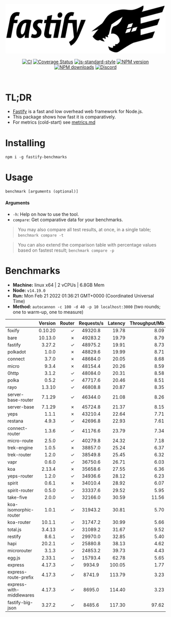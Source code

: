 <div align="center">
  <img src="https://github.com/fastify/graphics/raw/HEAD/fastify-landscape-outlined.svg" width="650" height="auto"/>
</div>

<div align="center">

[![CI](https://github.com/fastify/fastify/workflows/ci/badge.svg)](https://github.com/fastify/fastify/actions/workflows/ci.yml)
[![Coverage Status](https://coveralls.io/repos/github/fastify/fastify/badge.svg?branch=master)](https://coveralls.io/github/fastify/fastify?branch=master)
[![js-standard-style](https://img.shields.io/badge/code%20style-standard-brightgreen.svg?style=flat)](http://standardjs.com/)
[![NPM version](https://img.shields.io/npm/v/fastify.svg?style=flat)](https://www.npmjs.com/package/fastify)
[![NPM downloads](https://img.shields.io/npm/dm/fastify.svg?style=flat)](https://www.npmjs.com/package/fastify) [![Discord](https://img.shields.io/discord/725613461949906985)](https://discord.gg/fastify)

</div>
<br />

# TL;DR

* [Fastify](https://github.com/fastify/fastify) is a fast and low overhead web framework for Node.js.
* This package shows how fast it is comparatively.
* For metrics (cold-start) see [metrics.md](./METRICS.md)

# Installing

```
npm i -g fastify-benchmarks
```

# Usage

```
benchmark [arguments (optional)]
```

#### Arguments

* `-h`: Help on how to use the tool.
* `compare`: Get comparative data for your benchmarks.

> You may also compare all test results, at once, in a single table; `benchmark compare -t`

> You can also extend the comparison table with percentage values based on fastest result; `benchmark compare -p`
# Benchmarks

* __Machine:__ linux x64 | 2 vCPUs | 6.8GB Mem
* __Node:__ `v14.19.0`
* __Run:__ Mon Feb 21 2022 01:36:21 GMT+0000 (Coordinated Universal Time)
* __Method:__ `autocannon -c 100 -d 40 -p 10 localhost:3000` (two rounds; one to warm-up, one to measure)

|                          | Version | Router | Requests/s | Latency | Throughput/Mb |
| :--                      | --:     | --:    | :-:        | --:     | --:           |
| foxify                   | 0.10.20 | ✓      | 49320.8    | 19.78   | 8.09          |
| bare                     | 10.13.0 | ✗      | 49283.2    | 19.79   | 8.79          |
| fastify                  | 3.27.2  | ✓      | 48975.2    | 19.91   | 8.73          |
| polkadot                 | 1.0.0   | ✗      | 48829.6    | 19.99   | 8.71          |
| connect                  | 3.7.0   | ✗      | 48684.0    | 20.05   | 8.68          |
| micro                    | 9.3.4   | ✗      | 48154.4    | 20.26   | 8.59          |
| 0http                    | 3.1.2   | ✓      | 48084.0    | 20.31   | 8.58          |
| polka                    | 0.5.2   | ✓      | 47717.6    | 20.46   | 8.51          |
| rayo                     | 1.3.10  | ✓      | 46808.8    | 20.87   | 8.35          |
| server-base-router       | 7.1.29  | ✓      | 46344.0    | 21.08   | 8.26          |
| server-base              | 7.1.29  | ✗      | 45724.8    | 21.37   | 8.15          |
| yeps                     | 1.1.1   | ✗      | 43210.4    | 22.64   | 7.71          |
| restana                  | 4.9.3   | ✓      | 42696.8    | 22.93   | 7.61          |
| connect-router           | 1.3.6   | ✓      | 41176.6    | 23.79   | 7.34          |
| micro-route              | 2.5.0   | ✓      | 40279.8    | 24.32   | 7.18          |
| trek-engine              | 1.0.5   | ✗      | 38857.0    | 25.24   | 6.37          |
| trek-router              | 1.2.0   | ✓      | 38549.8    | 25.45   | 6.32          |
| vapr                     | 0.6.0   | ✓      | 36750.6    | 26.71   | 6.03          |
| koa                      | 2.13.4  | ✗      | 35658.6    | 27.55   | 6.36          |
| yeps-router              | 1.2.0   | ✓      | 34936.6    | 28.12   | 6.23          |
| spirit                   | 0.6.1   | ✗      | 34010.4    | 28.92   | 6.07          |
| spirit-router            | 0.5.0   | ✓      | 33337.6    | 29.52   | 5.95          |
| take-five                | 2.0.0   | ✓      | 32166.0    | 30.59   | 11.56         |
| koa-isomorphic-router    | 1.0.1   | ✓      | 31943.2    | 30.81   | 5.70          |
| koa-router               | 10.1.1  | ✓      | 31747.2    | 30.99   | 5.66          |
| total.js                 | 3.4.13  | ✓      | 31089.2    | 31.67   | 9.52          |
| restify                  | 8.6.1   | ✓      | 29970.0    | 32.85   | 5.40          |
| hapi                     | 20.2.1  | ✓      | 25880.8    | 38.13   | 4.62          |
| microrouter              | 3.1.3   | ✓      | 24853.2    | 39.73   | 4.43          |
| egg.js                   | 2.33.1  | ✓      | 15793.4    | 62.78   | 5.65          |
| express                  | 4.17.3  | ✓      | 9934.9     | 100.05  | 1.77          |
| express-route-prefix     | 4.17.3  | ✓      | 8741.9     | 113.79  | 3.23          |
| express-with-middlewares | 4.17.3  | ✓      | 8695.0     | 114.40  | 3.23          |
| fastify-big-json         | 3.27.2  | ✓      | 8485.6     | 117.30  | 97.62         |
